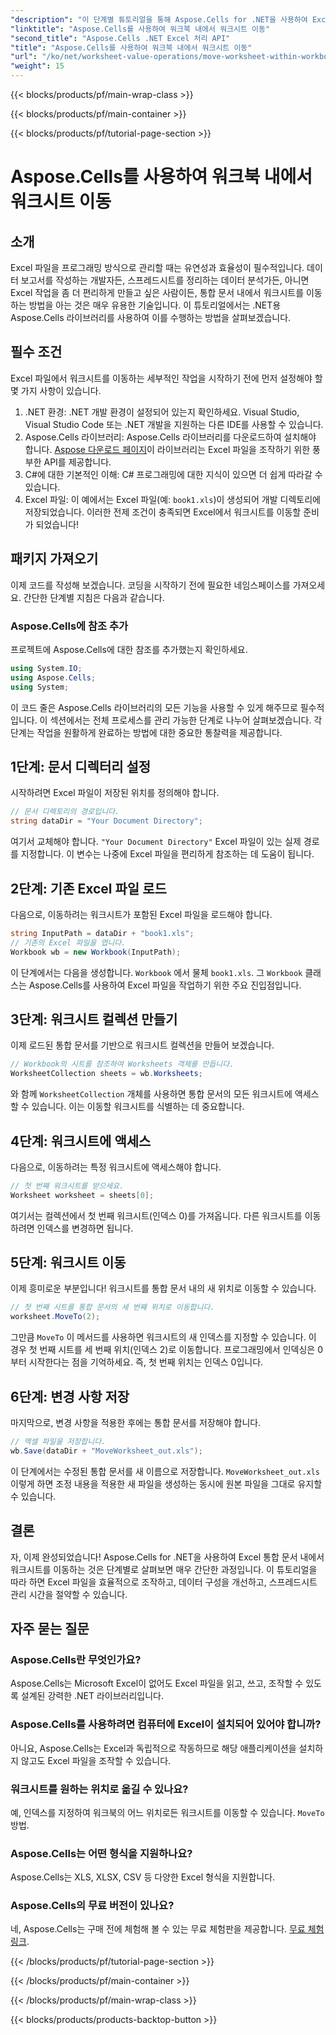 ```yaml
---
"description": "이 단계별 튜토리얼을 통해 Aspose.Cells for .NET을 사용하여 Excel 통합 문서에서 워크시트를 이동하는 방법을 알아보세요. Excel 파일 관리 기능을 향상시켜 보세요."
"linktitle": "Aspose.Cells를 사용하여 워크북 내에서 워크시트 이동"
"second_title": "Aspose.Cells .NET Excel 처리 API"
"title": "Aspose.Cells를 사용하여 워크북 내에서 워크시트 이동"
"url": "/ko/net/worksheet-value-operations/move-worksheet-within-workbook/"
"weight": 15
---
```


{{< blocks/products/pf/main-wrap-class >}}

{{< blocks/products/pf/main-container >}}

{{< blocks/products/pf/tutorial-page-section >}}

# Aspose.Cells를 사용하여 워크북 내에서 워크시트 이동

## 소개
Excel 파일을 프로그래밍 방식으로 관리할 때는 유연성과 효율성이 필수적입니다. 데이터 보고서를 작성하는 개발자든, 스프레드시트를 정리하는 데이터 분석가든, 아니면 Excel 작업을 좀 더 편리하게 만들고 싶은 사람이든, 통합 문서 내에서 워크시트를 이동하는 방법을 아는 것은 매우 유용한 기술입니다. 이 튜토리얼에서는 .NET용 Aspose.Cells 라이브러리를 사용하여 이를 수행하는 방법을 살펴보겠습니다. 
## 필수 조건
Excel 파일에서 워크시트를 이동하는 세부적인 작업을 시작하기 전에 먼저 설정해야 할 몇 가지 사항이 있습니다.
1. .NET 환경: .NET 개발 환경이 설정되어 있는지 확인하세요. Visual Studio, Visual Studio Code 또는 .NET 개발을 지원하는 다른 IDE를 사용할 수 있습니다.
2. Aspose.Cells 라이브러리: Aspose.Cells 라이브러리를 다운로드하여 설치해야 합니다. [Aspose 다운로드 페이지](https://releases.aspose.com/cells/net/)이 라이브러리는 Excel 파일을 조작하기 위한 풍부한 API를 제공합니다.
3. C#에 대한 기본적인 이해: C# 프로그래밍에 대한 지식이 있으면 더 쉽게 따라갈 수 있습니다.
4. Excel 파일: 이 예에서는 Excel 파일(예: `book1.xls`)이 생성되어 개발 디렉토리에 저장되었습니다.
이러한 전제 조건이 충족되면 Excel에서 워크시트를 이동할 준비가 되었습니다!
## 패키지 가져오기 
이제 코드를 작성해 보겠습니다. 코딩을 시작하기 전에 필요한 네임스페이스를 가져오세요. 간단한 단계별 지침은 다음과 같습니다.
### Aspose.Cells에 참조 추가
프로젝트에 Aspose.Cells에 대한 참조를 추가했는지 확인하세요.
```csharp
using System.IO;
using Aspose.Cells;
using System;
```
이 코드 줄은 Aspose.Cells 라이브러리의 모든 기능을 사용할 수 있게 해주므로 필수적입니다.
이 섹션에서는 전체 프로세스를 관리 가능한 단계로 나누어 살펴보겠습니다. 각 단계는 작업을 원활하게 완료하는 방법에 대한 중요한 통찰력을 제공합니다.
## 1단계: 문서 디렉터리 설정
시작하려면 Excel 파일이 저장된 위치를 정의해야 합니다.
```csharp
// 문서 디렉토리의 경로입니다.
string dataDir = "Your Document Directory";
```
여기서 교체해야 합니다. `"Your Document Directory"` Excel 파일이 있는 실제 경로를 지정합니다. 이 변수는 나중에 Excel 파일을 편리하게 참조하는 데 도움이 됩니다.
## 2단계: 기존 Excel 파일 로드
다음으로, 이동하려는 워크시트가 포함된 Excel 파일을 로드해야 합니다.
```csharp
string InputPath = dataDir + "book1.xls";
// 기존의 Excel 파일을 엽니다.
Workbook wb = new Workbook(InputPath);
```
이 단계에서는 다음을 생성합니다. `Workbook` 에서 물체 `book1.xls`. 그 `Workbook` 클래스는 Aspose.Cells를 사용하여 Excel 파일을 작업하기 위한 주요 진입점입니다.
## 3단계: 워크시트 컬렉션 만들기
이제 로드된 통합 문서를 기반으로 워크시트 컬렉션을 만들어 보겠습니다.
```csharp
// Workbook의 시트를 참조하여 Worksheets 객체를 만듭니다.
WorksheetCollection sheets = wb.Worksheets;
```
와 함께 `WorksheetCollection` 개체를 사용하면 통합 문서의 모든 워크시트에 액세스할 수 있습니다. 이는 이동할 워크시트를 식별하는 데 중요합니다.
## 4단계: 워크시트에 액세스
다음으로, 이동하려는 특정 워크시트에 액세스해야 합니다.
```csharp
// 첫 번째 워크시트를 받으세요.
Worksheet worksheet = sheets[0];
```
여기서는 컬렉션에서 첫 번째 워크시트(인덱스 0)를 가져옵니다. 다른 워크시트를 이동하려면 인덱스를 변경하면 됩니다.
## 5단계: 워크시트 이동
이제 흥미로운 부분입니다! 워크시트를 통합 문서 내의 새 위치로 이동할 수 있습니다.
```csharp
// 첫 번째 시트를 통합 문서의 세 번째 위치로 이동합니다.
worksheet.MoveTo(2);
```
그만큼 `MoveTo` 이 메서드를 사용하면 워크시트의 새 인덱스를 지정할 수 있습니다. 이 경우 첫 번째 시트를 세 번째 위치(인덱스 2)로 이동합니다. 프로그래밍에서 인덱싱은 0부터 시작한다는 점을 기억하세요. 즉, 첫 번째 위치는 인덱스 0입니다.
## 6단계: 변경 사항 저장
마지막으로, 변경 사항을 적용한 후에는 통합 문서를 저장해야 합니다.
```csharp
// 엑셀 파일을 저장합니다.
wb.Save(dataDir + "MoveWorksheet_out.xls");
```
이 단계에서는 수정된 통합 문서를 새 이름으로 저장합니다. `MoveWorksheet_out.xls`이렇게 하면 조정 내용을 적용한 새 파일을 생성하는 동시에 원본 파일을 그대로 유지할 수 있습니다.
## 결론
자, 이제 완성되었습니다! Aspose.Cells for .NET을 사용하여 Excel 통합 문서 내에서 워크시트를 이동하는 것은 단계별로 살펴보면 매우 간단한 과정입니다. 이 튜토리얼을 따라 하면 Excel 파일을 효율적으로 조작하고, 데이터 구성을 개선하고, 스프레드시트 관리 시간을 절약할 수 있습니다.
## 자주 묻는 질문
### Aspose.Cells란 무엇인가요?  
Aspose.Cells는 Microsoft Excel이 없어도 Excel 파일을 읽고, 쓰고, 조작할 수 있도록 설계된 강력한 .NET 라이브러리입니다.
### Aspose.Cells를 사용하려면 컴퓨터에 Excel이 설치되어 있어야 합니까?  
아니요, Aspose.Cells는 Excel과 독립적으로 작동하므로 해당 애플리케이션을 설치하지 않고도 Excel 파일을 조작할 수 있습니다.
### 워크시트를 원하는 위치로 옮길 수 있나요?  
예, 인덱스를 지정하여 워크북의 어느 위치로든 워크시트를 이동할 수 있습니다. `MoveTo` 방법.
### Aspose.Cells는 어떤 형식을 지원하나요?  
Aspose.Cells는 XLS, XLSX, CSV 등 다양한 Excel 형식을 지원합니다.
### Aspose.Cells의 무료 버전이 있나요?  
네, Aspose.Cells는 구매 전에 체험해 볼 수 있는 무료 체험판을 제공합니다. [무료 체험 링크](https://releases.aspose.com/).

{{< /blocks/products/pf/tutorial-page-section >}}

{{< /blocks/products/pf/main-container >}}

{{< /blocks/products/pf/main-wrap-class >}}

{{< blocks/products/products-backtop-button >}}